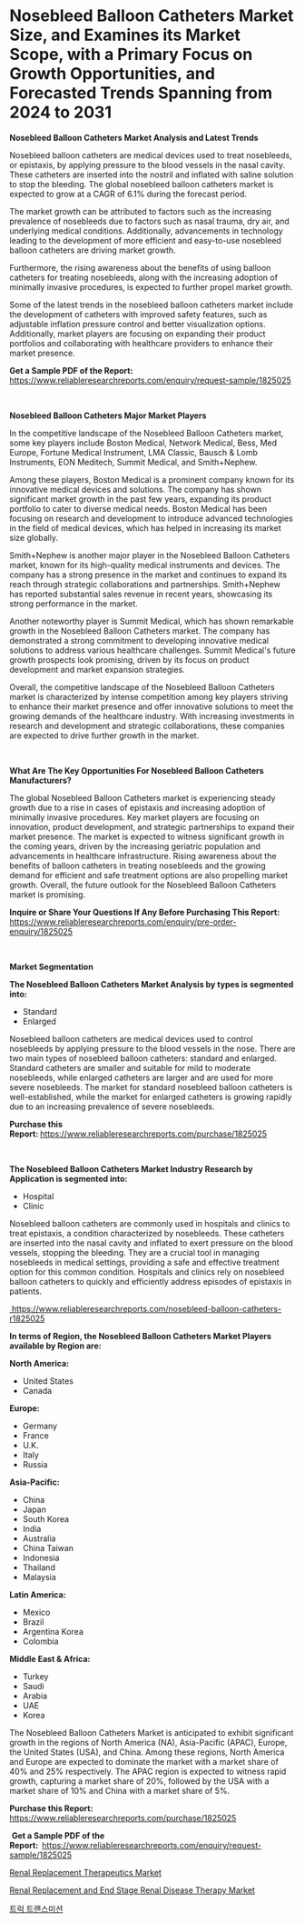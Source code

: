 <p><h1>Nosebleed Balloon Catheters Market Size, and Examines its Market Scope, with a Primary Focus on Growth Opportunities, and Forecasted Trends Spanning from 2024 to 2031</h1></p><p><strong>Nosebleed Balloon Catheters Market Analysis and Latest Trends</strong></p>
<p><p>Nosebleed balloon catheters are medical devices used to treat nosebleeds, or epistaxis, by applying pressure to the blood vessels in the nasal cavity. These catheters are inserted into the nostril and inflated with saline solution to stop the bleeding. The global nosebleed balloon catheters market is expected to grow at a CAGR of 6.1% during the forecast period. </p><p>The market growth can be attributed to factors such as the increasing prevalence of nosebleeds due to factors such as nasal trauma, dry air, and underlying medical conditions. Additionally, advancements in technology leading to the development of more efficient and easy-to-use nosebleed balloon catheters are driving market growth. </p><p>Furthermore, the rising awareness about the benefits of using balloon catheters for treating nosebleeds, along with the increasing adoption of minimally invasive procedures, is expected to further propel market growth. </p><p>Some of the latest trends in the nosebleed balloon catheters market include the development of catheters with improved safety features, such as adjustable inflation pressure control and better visualization options. Additionally, market players are focusing on expanding their product portfolios and collaborating with healthcare providers to enhance their market presence.</p></p>
<p><strong>Get a Sample PDF of the Report:&nbsp;</strong> <a href="https://www.reliableresearchreports.com/enquiry/request-sample/1825025">https://www.reliableresearchreports.com/enquiry/request-sample/1825025</a></p>
<p>&nbsp;</p>
<p><strong>Nosebleed Balloon Catheters Major Market Players</strong></p>
<p><p>In the competitive landscape of the Nosebleed Balloon Catheters market, some key players include Boston Medical, Network Medical, Bess, Med Europe, Fortune Medical Instrument, LMA Classic, Bausch & Lomb Instruments, EON Meditech, Summit Medical, and Smith+Nephew. </p><p>Among these players, Boston Medical is a prominent company known for its innovative medical devices and solutions. The company has shown significant market growth in the past few years, expanding its product portfolio to cater to diverse medical needs. Boston Medical has been focusing on research and development to introduce advanced technologies in the field of medical devices, which has helped in increasing its market size globally. </p><p>Smith+Nephew is another major player in the Nosebleed Balloon Catheters market, known for its high-quality medical instruments and devices. The company has a strong presence in the market and continues to expand its reach through strategic collaborations and partnerships. Smith+Nephew has reported substantial sales revenue in recent years, showcasing its strong performance in the market.</p><p>Another noteworthy player is Summit Medical, which has shown remarkable growth in the Nosebleed Balloon Catheters market. The company has demonstrated a strong commitment to developing innovative medical solutions to address various healthcare challenges. Summit Medical's future growth prospects look promising, driven by its focus on product development and market expansion strategies. </p><p>Overall, the competitive landscape of the Nosebleed Balloon Catheters market is characterized by intense competition among key players striving to enhance their market presence and offer innovative solutions to meet the growing demands of the healthcare industry. With increasing investments in research and development and strategic collaborations, these companies are expected to drive further growth in the market.</p></p>
<p>&nbsp;</p>
<p><strong>What Are The Key Opportunities For Nosebleed Balloon Catheters Manufacturers?</strong></p>
<p><p>The global Nosebleed Balloon Catheters market is experiencing steady growth due to a rise in cases of epistaxis and increasing adoption of minimally invasive procedures. Key market players are focusing on innovation, product development, and strategic partnerships to expand their market presence. The market is expected to witness significant growth in the coming years, driven by the increasing geriatric population and advancements in healthcare infrastructure. Rising awareness about the benefits of balloon catheters in treating nosebleeds and the growing demand for efficient and safe treatment options are also propelling market growth. Overall, the future outlook for the Nosebleed Balloon Catheters market is promising.</p></p>
<p><strong>Inquire or Share Your Questions If Any Before Purchasing This Report:</strong> <a href="https://www.reliableresearchreports.com/enquiry/pre-order-enquiry/1825025">https://www.reliableresearchreports.com/enquiry/pre-order-enquiry/1825025</a></p>
<p>&nbsp;</p>
<p><strong>Market Segmentation</strong></p>
<p><strong>The Nosebleed Balloon Catheters Market Analysis by types is segmented into:</strong></p>
<p><ul><li>Standard</li><li>Enlarged</li></ul></p>
<p><p>Nosebleed balloon catheters are medical devices used to control nosebleeds by applying pressure to the blood vessels in the nose. There are two main types of nosebleed balloon catheters: standard and enlarged. Standard catheters are smaller and suitable for mild to moderate nosebleeds, while enlarged catheters are larger and are used for more severe nosebleeds. The market for standard nosebleed balloon catheters is well-established, while the market for enlarged catheters is growing rapidly due to an increasing prevalence of severe nosebleeds.</p></p>
<p><strong>Purchase this Report:&nbsp;</strong><a href="https://www.reliableresearchreports.com/purchase/1825025">https://www.reliableresearchreports.com/purchase/1825025</a></p>
<p>&nbsp;</p>
<p><strong>The Nosebleed Balloon Catheters Market Industry Research by Application is segmented into:</strong></p>
<p><ul><li>Hospital</li><li>Clinic</li></ul></p>
<p><p>Nosebleed balloon catheters are commonly used in hospitals and clinics to treat epistaxis, a condition characterized by nosebleeds. These catheters are inserted into the nasal cavity and inflated to exert pressure on the blood vessels, stopping the bleeding. They are a crucial tool in managing nosebleeds in medical settings, providing a safe and effective treatment option for this common condition. Hospitals and clinics rely on nosebleed balloon catheters to quickly and efficiently address episodes of epistaxis in patients.</p></p>
<p><a href="https://www.reliableresearchreports.com/nosebleed-balloon-catheters-r1825025">&nbsp;https://www.reliableresearchreports.com/nosebleed-balloon-catheters-r1825025</a></p>
<p><strong>In terms of Region, the Nosebleed Balloon Catheters Market Players available by Region are:</strong></p>
<p>
    <p> <strong> North America: </strong>
        <ul>
            <li>United States</li>
            <li>Canada</li>
        </ul>
        </p> 
    <p> <strong> Europe: </strong>
        <ul>
            <li>Germany</li>
            <li>France</li>
            <li>U.K.</li>
            <li>Italy</li>
            <li>Russia</li>
        </ul>
        </p> 
    <p> <strong> Asia-Pacific: </strong>
        <ul>
            <li>China</li>
            <li>Japan</li>
            <li>South Korea</li>
            <li>India</li>
            <li>Australia</li>
            <li>China Taiwan</li>
            <li>Indonesia</li>
            <li>Thailand</li>
            <li>Malaysia</li>
        </ul>
        </p> 
    <p> <strong> Latin America: </strong>
        <ul>
            <li>Mexico</li>
            <li>Brazil</li>
            <li>Argentina Korea</li>
            <li>Colombia</li>
        </ul>
        </p> 
    <p> <strong> Middle East & Africa: </strong>
        <ul>
            <li>Turkey</li>
            <li>Saudi</li>
            <li>Arabia</li>
            <li>UAE</li>
            <li>Korea</li>
        </ul>
    </p>
    </p>
<p><p>The Nosebleed Balloon Catheters Market is anticipated to exhibit significant growth in the regions of North America (NA), Asia-Pacific (APAC), Europe, the United States (USA), and China. Among these regions, North America and Europe are expected to dominate the market with a market share of 40% and 25% respectively. The APAC region is expected to witness rapid growth, capturing a market share of 20%, followed by the USA with a market share of 10% and China with a market share of 5%.</p></p>
<p><strong>Purchase this Report: </strong><a href="https://www.reliableresearchreports.com/purchase/1825025">https://www.reliableresearchreports.com/purchase/1825025</a></p>
<p>&nbsp;<strong>Get a Sample PDF of the Report:&nbsp;&nbsp;</strong><a href="https://www.reliableresearchreports.com/enquiry/request-sample/1825025">https://www.reliableresearchreports.com/enquiry/request-sample/1825025</a></p>
<p><strong></strong></p>
<p><p><a href="https://github.com/rionkhanvai01/Market-Research-Report-List-1/blob/main/renal-replacement-therapeutics-market.md">Renal Replacement Therapeutics Market</a></p><p><a href="https://github.com/yazulaeha/Market-Research-Report-List-1/blob/main/renal-replacement-and-end-stage-renal-disease-therapy-market.md">Renal Replacement and End Stage Renal Disease Therapy Market</a></p><p><a href="https://github.com/tasfiyaj85/Market-Research-Report-List-2/blob/main/464219276596.md">트럭 트랜스미션</a></p></p>
